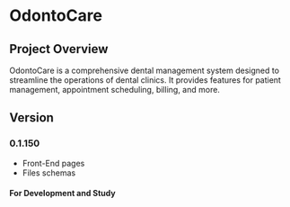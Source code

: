 # OdontoCare

## Project Overview
OdontoCare is a comprehensive dental management system designed to streamline the operations of dental clinics. It provides features for patient management, appointment scheduling, billing, and more.

## Version
### 0.1.150
- Front-End pages
- Files schemas

#### For Development and Study

